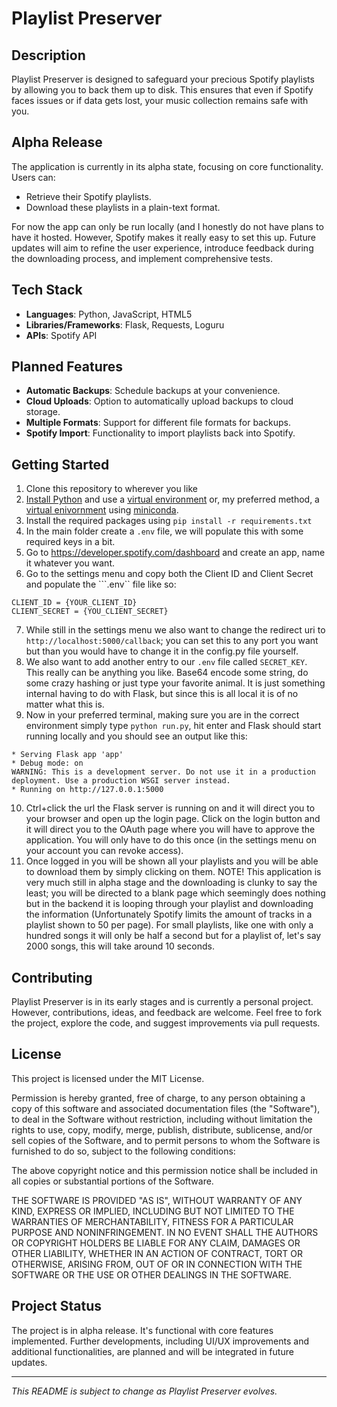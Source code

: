 # Playlist Preserver

## Description

Playlist Preserver is designed to safeguard your precious Spotify playlists by allowing you to back them up to disk. This ensures that even if Spotify faces issues or if data gets lost, your music collection remains safe with you.

## Alpha Release

The application is currently in its alpha state, focusing on core functionality. Users can:

- Retrieve their Spotify playlists.
- Download these playlists in a plain-text format.

For now the app can only be run locally (and I honestly do not have plans to have it hosted. However, Spotify makes it really easy to set this up. Future updates will aim to refine the user experience, introduce feedback during the downloading process, and implement comprehensive tests.

## Tech Stack

- **Languages**: Python, JavaScript, HTML5
- **Libraries/Frameworks**: Flask, Requests, Loguru
- **APIs**: Spotify API

## Planned Features

- **Automatic Backups**: Schedule backups at your convenience.
- **Cloud Uploads**: Option to automatically upload backups to cloud storage.
- **Multiple Formats**: Support for different file formats for backups.
- **Spotify Import**: Functionality to import playlists back into Spotify.

## Getting Started

1. Clone this repository to wherever you like
2. [Install Python](https://realpython.com/installing-python/) and use a [virtual environment](https://www.freecodecamp.org/news/how-to-setup-virtual-environments-in-python/) or, my preferred method, a [virtual enivornment](https://conda.io/projects/conda/en/latest/user-guide/getting-started.html) using [miniconda](https://docs.anaconda.com/free/miniconda/miniconda-install/).
3. Install the required packages using ```pip install -r requirements.txt```
4. In the main folder create a ```.env``` file, we will populate this with some required keys in a bit.
5. Go to https://developer.spotify.com/dashboard and create an app, name it whatever you want.
6. Go to the settings menu and copy both the Client ID and Client Secret and populate the ```.env`` file like so:
  ```
  CLIENT_ID = {YOUR_CLIENT_ID}
  CLIENT_SECRET = {YOU_CLIENT_SECRET}
  ```
7. While still in the settings menu we also want to change the redirect uri to ```http://localhost:5000/callback```; you can set this to any port you want but than you would have to change it in the config.py file yourself.
8. We also want to add another entry to our ```.env``` file called ```SECRET_KEY```. This really can be anything you like. Base64 encode some string, do some crazy hashing or just type your favorite animal. It is just something internal having to do with Flask, but since this is all local it is of no matter what this is.
9. Now in your preferred terminal, making sure you are in the correct environment simply type ```python run.py```, hit enter and Flask should start running locally and you should see an output like this:
 ```
 * Serving Flask app 'app'
 * Debug mode: on
WARNING: This is a development server. Do not use it in a production deployment. Use a production WSGI server instead.
 * Running on http://127.0.0.1:5000
```
10. Ctrl+click the url the Flask server is running on and it will direct you to your browser and open up the login page. Click on the login button and it will direct you to the OAuth page where you will have to approve the application. You will only have to do this once (in the settings menu on your account you can revoke access).
11. Once logged in you will be shown all your playlists and you will be able to download them by simply clicking on them. NOTE! This application is very much still in alpha stage and the downloading is clunky to say the least; you will be directed to a blank page which seemingly does nothing but in the backend it is looping through your playlist and downloading the information (Unfortunately Spotify limits the amount of tracks in a playlist shown to 50 per page). For small playlists, like one with only a hundred songs it will only be half a second but for a playlist of, let's say 2000 songs, this will take around 10 seconds. 

## Contributing

Playlist Preserver is in its early stages and is currently a personal project. However, contributions, ideas, and feedback are welcome. Feel free to fork the project, explore the code, and suggest improvements via pull requests.

## License

This project is licensed under the MIT License.

Permission is hereby granted, free of charge, to any person obtaining a copy of this software and associated documentation files (the "Software"), to deal in the Software without restriction, including without limitation the rights to use, copy, modify, merge, publish, distribute, sublicense, and/or sell copies of the Software, and to permit persons to whom the Software is furnished to do so, subject to the following conditions:

The above copyright notice and this permission notice shall be included in all copies or substantial portions of the Software.

THE SOFTWARE IS PROVIDED "AS IS", WITHOUT WARRANTY OF ANY KIND, EXPRESS OR IMPLIED, INCLUDING BUT NOT LIMITED TO THE WARRANTIES OF MERCHANTABILITY, FITNESS FOR A PARTICULAR PURPOSE AND NONINFRINGEMENT. IN NO EVENT SHALL THE AUTHORS OR COPYRIGHT HOLDERS BE LIABLE FOR ANY CLAIM, DAMAGES OR OTHER LIABILITY, WHETHER IN AN ACTION OF CONTRACT, TORT OR OTHERWISE, ARISING FROM, OUT OF OR IN CONNECTION WITH THE SOFTWARE OR THE USE OR OTHER DEALINGS IN THE SOFTWARE.

## Project Status

The project is in alpha release. It's functional with core features implemented. Further developments, including UI/UX improvements and additional functionalities, are planned and will be integrated in future updates.

---

_This README is subject to change as Playlist Preserver evolves._
